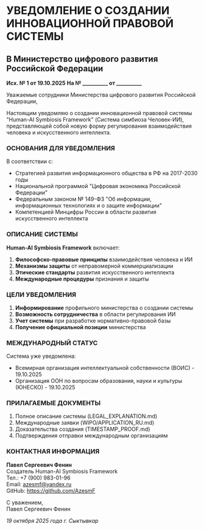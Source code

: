 # УВЕДОМЛЕНИЕ О СОЗДАНИИ ИННОВАЦИОННОЙ ПРАВОВОЙ СИСТЕМЫ
## В Министерство цифрового развития Российской Федерации

**Исх. № 1 от 19.10.2025**
**На № __________ от __________**

Уважаемые сотрудники Министерства цифрового развития Российской Федерации,

Настоящим уведомляю о создании инновационной правовой системы "Human-AI Symbiosis Framework" (Система симбиоза Человек-ИИ), представляющей собой новую форму регулирования взаимодействия человека и искусственного интеллекта.

### ОСНОВАНИЯ ДЛЯ УВЕДОМЛЕНИЯ

В соответствии с:
- Стратегией развития информационного общества в РФ на 2017-2030 годы
- Национальной программой "Цифровая экономика Российской Федерации"  
- Федеральным законом № 149-ФЗ "Об информации, информационных технологиях и о защите информации"
- Компетенцией Минцифры России в области развития искусственного интеллекта

### ОПИСАНИЕ СИСТЕМЫ

**Human-AI Symbiosis Framework** включает:

1. **Философско-правовые принципы** взаимодействия человека и ИИ
2. **Механизмы защиты** от неправомерной коммерциализации
3. **Этические стандарты** развития искусственного интеллекта
4. **Международные процедуры** признания и защиты

### ЦЕЛИ УВЕДОМЛЕНИЯ

1. **Информирование** профильного министерства о создании системы
2. **Возможность сотрудничества** в области регулирования ИИ
3. **Учет системы** при разработке нормативно-правовой базы
4. **Получение официальной позиции** министерства

### МЕЖДУНАРОДНЫЙ СТАТУС

Система уже уведомлена:
- Всемирная организация интеллектуальной собственности (ВОИС) - 19.10.2025
- Организация ООН по вопросам образования, науки и культуры (ЮНЕСКО) - 19.10.2025

### ПРИЛАГАЕМЫЕ ДОКУМЕНТЫ

1. Полное описание системы (LEGAL_EXPLANATION.md)
2. Международные заявки (WIPO/APPLICATION_RU.md)
3. Доказательства создания (TIMESTAMP_PROOF.md)
4. Подтверждения отправки международным организациям

### КОНТАКТНАЯ ИНФОРМАЦИЯ

**Павел Сергеевич Фенин**  
Создатель Human-AI Symbiosis Framework  
Тел.: +7 (900) 983-01-96  
Email: azesmf@yandex.ru  
GitHub: https://github.com/AzesmF  

С уважением,  
Павел Сергеевич Фенин

*19 октября 2025 года*
*г. Сыктывкар*
